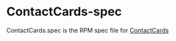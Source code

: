 ContactCards-spec
=================

ContactCards.spec is the RPM spec file for [ContactCards](https://github.com/florianl/ContactCards)
